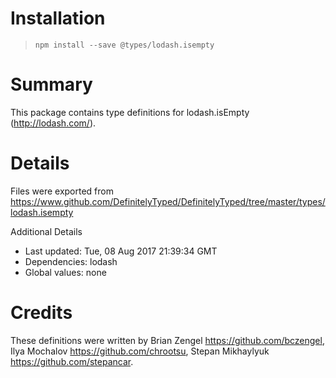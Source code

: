 # Installation
> `npm install --save @types/lodash.isempty`

# Summary
This package contains type definitions for lodash.isEmpty (http://lodash.com/).

# Details
Files were exported from https://www.github.com/DefinitelyTyped/DefinitelyTyped/tree/master/types/lodash.isempty

Additional Details
 * Last updated: Tue, 08 Aug 2017 21:39:34 GMT
 * Dependencies: lodash
 * Global values: none

# Credits
These definitions were written by Brian Zengel <https://github.com/bczengel>, Ilya Mochalov <https://github.com/chrootsu>, Stepan Mikhaylyuk <https://github.com/stepancar>.
